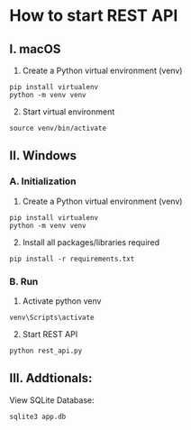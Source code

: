 # How to start REST API

## I. macOS
1. Create a Python virtual environment (venv)

```
pip install virtualenv
python -m venv venv
```

2. Start virtual environment 

```
source venv/bin/activate
```

## II. Windows

### A. Initialization

1. Create a Python virtual environment (venv)

```
pip install virtualenv
python -m venv venv
```

2. Install all packages/libraries required
```
pip install -r requirements.txt
```


### B. Run

1. Activate python venv
```
venv\Scripts\activate
```

2. Start REST API
```
python rest_api.py
```


## III. Addtionals:

View SQLite Database:

```
sqlite3 app.db
```
